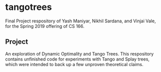 # tangotrees
Final Project respository of Yash Maniyar, Nikhil Sardana, and Vinjai Vale, for the Spring 2019 offering of CS 166.

## Project
An exploration of Dynamic Optimality and Tango Trees. This respository contains unfinished code for experiments with Tango and Splay trees, which were intended to back up a few unproven theoretical claims.
